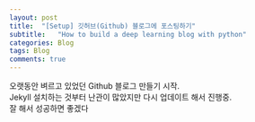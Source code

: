 ```yaml
---
layout: post
title:  "[Setup] 깃허브(Github) 블로그에 포스팅하기"
subtitle:   "How to build a deep learning blog with python"
categories: Blog
tags: Blog
comments: true
---
```


오랫동안 벼르고 있었던 Github 블로그 만들기 시작.  
Jekyll 설치하는 것부터 난관이 많았지만 다시 업데이트 해서 진행중.  
잘 해서 성공하면 좋겠다  
